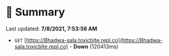 # 📖 Summary
Last updated: **7/8/2021, 7:53:56 AM**

- `GET` [https://Bhadwa-sala.toxicblte.repl.co](https://Bhadwa-sala.toxicblte.repl.co) - **Down** (120413ms)
